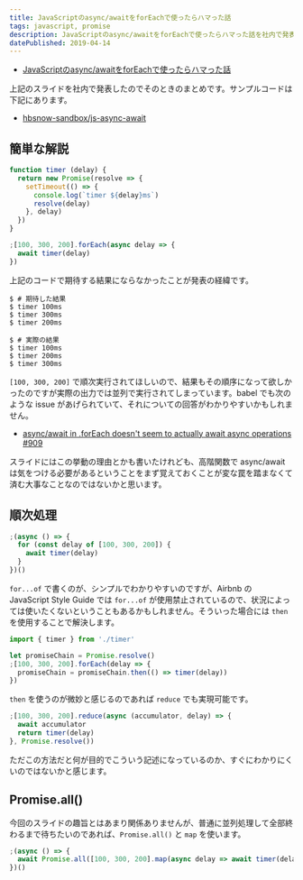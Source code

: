 ```yaml
---
title: JavaScriptのasync/awaitをforEachで使ったらハマった話
tags: javascript, promise
description: JavaScriptのasync/awaitをforEachで使ったらハマった話を社内で発表したので、発表内容に関する資料。
datePublished: 2019-04-14
---
```


- [JavaScriptのasync/awaitをforEachで使ったらハマった話](https://gist.github.com/hbsnow/d107782c0a99a901d379da08ee3f48db)

上記のスライドを社内で発表したのでそのときのまとめです。サンプルコードは下記にあります。

- [hbsnow-sandbox/js-async-await](https://github.com/hbsnow-sandbox/js-async-await)

## 簡単な解説

```javascript
function timer (delay) {
  return new Promise(resolve => {
    setTimeout(() => {
      console.log(`timer ${delay}ms`)
      resolve(delay)
    }, delay)
  })
}

;[100, 300, 200].forEach(async delay => {
  await timer(delay)
})
```

上記のコードで期待する結果にならなかったことが発表の経緯です。

```
$ # 期待した結果
$ timer 100ms
$ timer 300ms
$ timer 200ms
```

```
$ # 実際の結果
$ timer 100ms
$ timer 200ms
$ timer 300ms
```

`[100, 300, 200]` で順次実行されてほしいので、結果もその順序になって欲しかったのですが実際の出力では並列で実行されてしまっています。babel でも次のような issue があげられていて、それについての回答がわかりやすいかもしれません。

- [async/await in .forEach doesn't seem to actually await async operations #909](https://github.com/babel/babel/issues/909)

スライドにはこの挙動の理由とかも書いたけれども、高階関数で async/await は気をつける必要があるということをまず覚えておくことが変な罠を踏まなくて済む大事なことなのではないかと思います。

## 順次処理

```javascript
;(async () => {
  for (const delay of [100, 300, 200]) {
    await timer(delay)
  }
})()
```

`for...of` で書くのが、シンプルでわかりやすいのですが、Airbnb の JavaScript Style Guide では `for...of` が使用禁止されているので、状況によっては使いたくないということもあるかもしれません。そういった場合には `then` を使用することで解決します。

```javascript
import { timer } from './timer'

let promiseChain = Promise.resolve()
;[100, 300, 200].forEach(delay => {
  promiseChain = promiseChain.then(() => timer(delay))
})
```

`then` を使うのが微妙と感じるのであれば `reduce` でも実現可能です。

```javascript
;[100, 300, 200].reduce(async (accumulator, delay) => {
  await accumulator
  return timer(delay)
}, Promise.resolve())
```

ただこの方法だと何が目的でこういう記述になっているのか、すぐにわかりにくいのではないかと感じます。

## Promise​.all()

今回のスライドの趣旨とはあまり関係ありませんが、普通に並列処理して全部終わるまで待ちたいのであれば、`Promise.all()` と `map` を使います。

```javascript
;(async () => {
  await Promise.all([100, 300, 200].map(async delay => await timer(delay)))
})()
```
